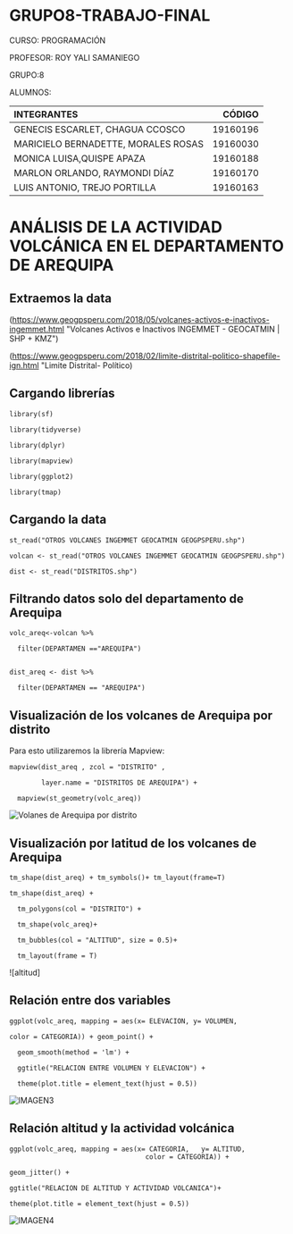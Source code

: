 # GRUPO8-TRABAJO-FINAL
CURSO: PROGRAMACIÓN

PROFESOR: ROY YALI SAMANIEGO

GRUPO:8

ALUMNOS:

|             INTEGRANTES                 |   CÓDIGO   |
|:----------------------------------------|-----------:|
| GENECIS ESCARLET, CHAGUA CCOSCO         |  19160196  |
| MARICIELO BERNADETTE, MORALES ROSAS     |  19160030  |
| MONICA LUISA,QUISPE APAZA               |  19160188  |
| MARLON ORLANDO, RAYMONDI DÍAZ           |  19160170  |
| LUIS ANTONIO, TREJO PORTILLA            |  19160163  |


# ANÁLISIS DE LA ACTIVIDAD VOLCÁNICA EN EL DEPARTAMENTO DE AREQUIPA

## Extraemos la data
(https://www.geogpsperu.com/2018/05/volcanes-activos-e-inactivos-ingemmet.html "Volcanes Activos e Inactivos INGEMMET - GEOCATMIN | SHP + KMZ")

(https://www.geogpsperu.com/2018/02/limite-distrital-politico-shapefile-ign.html "Limite Distrital- Político)

## Cargando librerías
~~~
library(sf)

library(tidyverse)

library(dplyr)

library(mapview)

library(ggplot2)

library(tmap)
~~~

## Cargando la data 
~~~â
st_read("OTROS VOLCANES INGEMMET GEOCATMIN GEOGPSPERU.shp")

volcan <- st_read("OTROS VOLCANES INGEMMET GEOCATMIN GEOGPSPERU.shp")

dist <- st_read("DISTRITOS.shp")
~~~

## Filtrando datos solo del departamento de Arequipa
~~~
volc_areq<-volcan %>%

  filter(DEPARTAMEN =="AREQUIPA")
  

dist_areq <- dist %>%

  filter(DEPARTAMEN == "AREQUIPA")
~~~

## Visualización de los volcanes de Arequipa por distrito 
Para esto utilizaremos la librería Mapview:
~~~
mapview(dist_areq , zcol = "DISTRITO" , 

        layer.name = "DISTRITOS DE AREQUIPA") + 
	
  mapview(st_geometry(volc_areq))

~~~

![Volanes de Arequipa por distrito](https://user-images.githubusercontent.com/78512423/107091386-b5262800-67cf-11eb-8853-ce25c2fc311d.png)

## Visualización  por  latitud de los volcanes de Arequipa
~~~
tm_shape(dist_areq) + tm_symbols()+ tm_layout(frame=T)

tm_shape(dist_areq) + 

  tm_polygons(col = "DISTRITO") +
  
  tm_shape(volc_areq)+
  
  tm_bubbles(col = "ALTITUD", size = 0.5)+
  
  tm_layout(frame = T) 
 ~~~ 
  ![altitud]
  
## Relación entre dos variables
~~~
ggplot(volc_areq, mapping = aes(x= ELEVACION, y= VOLUMEN, 

color = CATEGORIA)) + geom_point() + 
				
  geom_smooth(method = 'lm') +
  
  ggtitle("RELACION ENTRE VOLUMEN Y ELEVACION") +
  
  theme(plot.title = element_text(hjust = 0.5))
~~~

  ![IMAGEN3](https://user-images.githubusercontent.com/78512276/106987519-43000580-6733-11eb-8880-36c6e2ba7ade.png)
  
  
  ## Relación altitud y la actividad volcánica
  ~~~
  ggplot(volc_areq, mapping = aes(x= CATEGORIA,   y= ALTITUD,  
                                    color = CATEGORIA)) + 
				
 geom_jitter() + 
 
 ggtitle("RELACION DE ALTITUD Y ACTIVIDAD VOLCANICA")+
 
  theme(plot.title = element_text(hjust = 0.5))
  ~~~
  
  ![IMAGEN4](https://user-images.githubusercontent.com/78512276/106988025-4e9ffc00-6734-11eb-919e-3a3fe054d78e.png)
